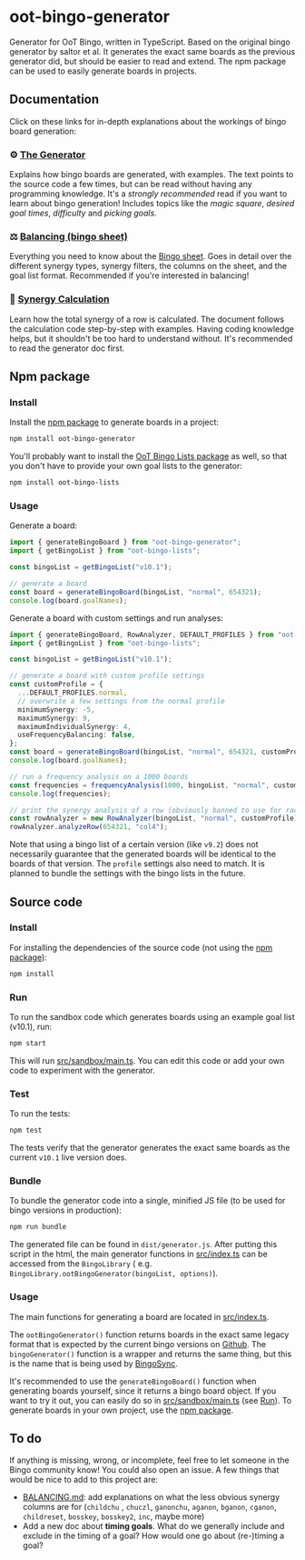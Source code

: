 # oot-bingo-generator

Generator for OoT Bingo, written in TypeScript. Based on the original bingo generator by saltor et al. It generates the
exact same boards as the previous generator did, but should be easier to read and extend. The npm package can be used to
easily generate boards in projects.

## Documentation

Click on these links for in-depth explanations about the workings of bingo board generation:

### :gear: [The Generator](/doc/GENERATOR.md)

Explains how bingo boards are generated, with examples. The text points to the source code a few times, but can be read
without having any programming knowledge. It's a *strongly recommended* read if you want to learn about bingo
generation!
Includes topics like the *magic square*, *desired goal times*, *difficulty* and *picking goals*.

### :balance_scale: [Balancing (bingo sheet)](/doc/BALANCING.md)

Everything you need to know about the
[Bingo sheet](https://docs.google.com/spreadsheets/d/1-mD-OTM0Re7PyNf224MAsRuqQ0umI0E_Qq6nr1vA1aE/edit#gid=166040247).
Goes in detail over the different synergy types, synergy filters, the columns on the sheet, and the goal list format.
Recommended if you're interested in balancing!

### :abacus: [Synergy Calculation](/doc/SYNERGY_CALCULATION.md)

Learn how the total synergy of a row is calculated. The document follows the calculation code step-by-step with
examples. Having coding knowledge helps, but it shouldn't be too hard to understand without. It's recommended to read
the generator doc first.

## Npm package

### Install

Install the [npm package](https://www.npmjs.com/package/oot-bingo-generator) to generate boards in a project:

```bash
npm install oot-bingo-generator
```

You'll probably want to install the [OoT Bingo Lists package](https://www.npmjs.com/package/oot-bingo-lists) as well, so
that you don't have to provide your own goal lists to the generator:

```bash
npm install oot-bingo-lists
```

### Usage

Generate a board:

```ts
import { generateBingoBoard } from "oot-bingo-generator";
import { getBingoList } from "oot-bingo-lists";

const bingoList = getBingoList("v10.1");

// generate a board
const board = generateBingoBoard(bingoList, "normal", 654321);
console.log(board.goalNames);
```

Generate a board with custom settings and run analyses:

```ts
import { generateBingoBoard, RowAnalyzer, DEFAULT_PROFILES } from "oot-bingo-generator";
import { getBingoList } from "oot-bingo-lists";

const bingoList = getBingoList("v10.1");

// generate a board with custom profile settings
const customProfile = {
  ...DEFAULT_PROFILES.normal,
  // overwrite a few settings from the normal profile
  minimumSynergy: -5,
  maximumSynergy: 9,
  maximumIndividualSynergy: 4,
  useFrequencyBalancing: false,
};
const board = generateBingoBoard(bingoList, "normal", 654321, customProfile);
console.log(board.goalNames);

// run a frequency analysis on a 1000 boards
const frequencies = frequencyAnalysis(1000, bingoList, "normal", customProfile);
console.log(frequencies);

// print the synergy analysis of a row (obviously banned to use for races)
const rowAnalyzer = new RowAnalyzer(bingoList, "normal", customProfile);
rowAnalyzer.analyzeRow(654321, "col4");
```

Note that using a bingo list of a certain version (like `v9.2`) does not necessarily guarantee that the generated boards
will be identical to the boards of that version. The `profile` settings also need to match. It is planned to bundle the
settings with the bingo lists in the future.

## Source code

### Install

For installing the dependencies of the source code (not using the [npm package](#npm-package)):

```bash
npm install
```

### Run

To run the sandbox code which generates boards using an example goal list (v10.1), run:

```bash
npm start
```

This will run [src/sandbox/main.ts](/src/sandbox/main.ts). You can edit this code or add your own code to experiment
with the generator.

### Test

To run the tests:

```bash
npm test
```

The tests verify that the generator generates the exact same boards as the current `v10.1` live version does.

### Bundle

To bundle the generator code into a single, minified JS file (to be used for bingo versions in production):

```bash
npm run bundle
```

The generated file can be found in `dist/generator.js`. After putting this script in the html, the main generator
functions in [src/index.ts](/src/index.ts) can be accessed from the `BingoLibrary` (
e.g. `BingoLibrary.ootBingoGenerator(bingoList, options)`).

### Usage

The main functions for generating a board are located in [src/index.ts](/src/index.ts).

The `ootBingoGenerator()` function returns boards in the exact same legacy format that is expected by the current bingo
versions on [Github](https://github.com/ootbingo/bingo). The `bingoGenerator()` function is a wrapper and returns the
same thing, but this is the name that is being used by [BingoSync](https://bingosync.com).

It's recommended to use the `generateBingoBoard()` function when generating boards yourself, since it returns a bingo
board object. If you want to try it out, you can easily do so in [src/sandbox/main.ts](/src/sandbox/main.ts)
(see [Run](#run)). To generate boards in your own project, use the [npm package](#npm-package).

## To do

If anything is missing, wrong, or incomplete, feel free to let someone in the Bingo community know! You could also open
an issue. A few things that would be nice to add to this project are:

* [BALANCING.md](/doc/BALANCING.md): add explanations on what the less obvious synergy columns are for (`childchu`
  , `chuczl`, `ganonchu`, `aganon`, `bganon`, `cganon`, `childreset`, `bosskey`, `bosskey2`, `inc`, maybe more)
* Add a new doc about **timing goals**. What do we generally include and exclude in the timing of a goal? How would one
  go about (re-)timing a goal?